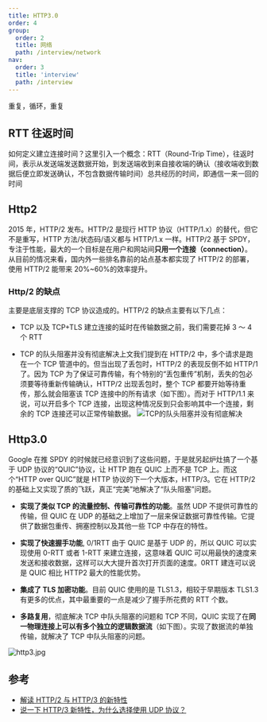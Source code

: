 ```yaml
---
title: HTTP3.0
order: 4
group:
  order: 2
  title: 网络
  path: /interview/network
nav:
  order: 3
  title: 'interview'
  path: /interview
---
```


重复，循环，重复

## RTT 往返时间

如何定义建立连接时间？这里引入一个概念：RTT（Round-Trip Time），往返时间，表示从发送端发送数据开始，到发送端收到来自接收端的确认（接收端收到数据后便立即发送确认，不包含数据传输时间）总共经历的时间，即通信一来一回的时间

## Http2

2015 年，HTTP/2 发布。HTTP/2 是现行 HTTP 协议（HTTP/1.x）的替代，但它不是重写，HTTP 方法/状态码/语义都与 HTTP/1.x 一样。HTTP/2 基于 SPDY，专注于性能，最大的一个目标是在用户和网站间**只用一个连接（connection）**。从目前的情况来看，国内外一些排名靠前的站点基本都实现了 HTTP/2 的部署，使用 HTTP/2 能带来 20%~60%的效率提升。

### Http/2 的缺点

主要是底层支撑的 TCP 协议造成的。HTTP/2 的缺点主要有以下几点：

- TCP 以及 TCP+TLS 建立连接的延时在传输数据之前，我们需要花掉 3 ～ 4 个 RTT

- TCP 的队头阻塞并没有彻底解决上文我们提到在 HTTP/2 中，多个请求是跑在一个 TCP 管道中的。但当出现了丢包时，HTTP/2 的表现反倒不如 HTTP/1 了。因为 TCP 为了保证可靠传输，有个特别的“丢包重传”机制，丢失的包必须要等待重新传输确认，HTTP/2 出现丢包时，整个 TCP 都要开始等待重传，那么就会阻塞该 TCP 连接中的所有请求（如下图）。而对于 HTTP/1.1 来说，可以开启多个 TCP 连接，出现这种情况反到只会影响其中一个连接，剩余的 TCP 连接还可以正常传输数据。 ![TCP的队头阻塞并没有彻底解决](https://s2.loli.net/2022/04/30/KRndli9OLp72WEH.jpg)

## Http3.0

Google 在推 SPDY 的时候就已经意识到了这些问题，于是就另起炉灶搞了一个基于 UDP 协议的“QUIC”协议，让 HTTP 跑在 QUIC 上而不是 TCP 上。而这个“HTTP over QUIC”就是 HTTP 协议的下一个大版本，HTTP/3。它在 HTTP/2 的基础上又实现了质的飞跃，真正“完美”地解决了“队头阻塞”问题。

- **实现了类似 TCP 的流量控制、传输可靠性的功能**。虽然 UDP 不提供可靠性的传输，但 QUIC 在 UDP 的基础之上增加了一层来保证数据可靠性传输。它提供了数据包重传、拥塞控制以及其他一些 TCP 中存在的特性。

- **实现了快速握手功能**, 0/1RTT 由于 QUIC 是基于 UDP 的，所以 QUIC 可以实现使用 0-RTT 或者 1-RTT 来建立连接，这意味着 QUIC 可以用最快的速度来发送和接收数据，这样可以大大提升首次打开页面的速度。0RTT 建连可以说是 QUIC 相比 HTTP2 最大的性能优势。

- **集成了 TLS 加密功能**。目前 QUIC 使用的是 TLS1.3，相较于早期版本 TLS1.3 有更多的优点，其中最重要的一点是减少了握手所花费的 RTT 个数。

- **多路复用**，彻底解决 TCP 中队头阻塞的问题和 TCP 不同，QUIC 实现了在**同一物理连接上可以有多个独立的逻辑数据流**（如下图）。实现了数据流的单独传输，就解决了 TCP 中队头阻塞的问题。

![http3.jpg](https://s2.loli.net/2022/04/30/w6N1BrVSMLR8nof.jpg)

## 参考

- [解读 HTTP/2 与 HTTP/3 的新特性](https://mp.weixin.qq.com/s/Zt8ljlUa2uZ_Wvez8H4rOQ)
- [说一下 HTTP/3 新特性，为什么选择使用 UDP 协议？](https://mp.weixin.qq.com/s/WbNwnlW0C9SAYbn4Yedqnw)
